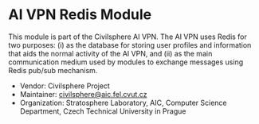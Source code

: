# AI VPN Redis Module

This module is part of the Civilsphere AI VPN. The AI VPN uses Redis for two
purposes: (i) as the database for storing user profiles and information that
aids the normal activity of the AI VPN, and (ii) as the main communication
medium used by modules to exchange messages using Redis pub/sub mechanism.

- Vendor: Civilsphere Project
- Maintainer: civilsphere@aic.fel.cvut.cz
- Organization: Stratosphere Laboratory, AIC, Computer Science Department, Czech Technical University in Prague
